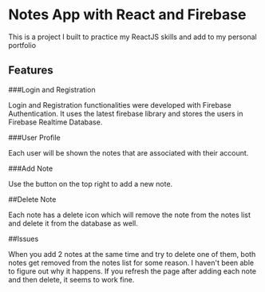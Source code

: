 # Notes App with React and Firebase

This is a project I built to practice my ReactJS skills and add to my personal portfolio 

## Features

###Login and Registration 

Login and Registration functionalities were developed with Firebase Authentication. It uses the latest firebase library
and stores the users in Firebase Realtime Database. 

###User Profile 

Each user will be shown the notes that are associated with their account. 

###Add Note 

Use the button on the top right to add a new note. 

##Delete Note

Each note has a delete icon which will remove the note from the notes list and delete it from the database as well. 

##Issues

When you add 2 notes at the same time and try to delete one of them, both notes get removed from the notes list for some reason. I haven't been able to figure out why it happens. If you refresh the page after adding each note and then delete, it seems to work fine. 
